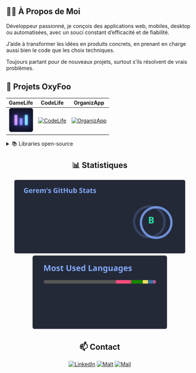 ## 👨‍💻 À Propos de Moi

Développeur passionné, je conçois des applications web, mobiles, desktop ou automatisées, avec un souci constant d’efficacité et de fiabilité.

J’aide à transformer les idées en produits concrets, en prenant en charge aussi bien le code que les choix techniques.

Toujours partant pour de nouveaux projets, surtout s’ils résolvent de vrais problèmes.

## 🚀 Projets OxyFoo

| GameLife | CodeLife | OrganizApp |
|:-:|:-:|:-:|
| <a href="https://github.com/OxyFoo/GameLife"><img src="https://github.com/OxyFoo/GameLife/blob/prod/res/logo/GameLife.png" alt="GameLife" width="64" /></a> | <a href="https://github.com/OxyFoo/Code-Life"><img src="https://github.com/OxyFoo/Code-Life/blob/main/assets/images/icon.png" alt="CodeLife" width="64" /></a> | <a href="https://github.com/Gerem66/OrganizApp"><img src="https://github.com/Gerem66/OrganizApp/blob/master/android/ressources/Logos/square.png" alt="OrganizApp" width="64" /></a> |

<details>
<summary>📚 Libraries open-source</summary>

| 🧰 Tech | 📦 Nom | 📝 Description |
|:--:|:--|:--|
| ![React Native](https://img.shields.io/badge/-React%20Native-20232a?logo=react&logoColor=61dafb&style=flat-square) | [Pinned WebSocket](https://github.com/Gerem66/react-native-pinned-ws) | WebSocket avec **SSL pinning** pour React Native. |
| ![React Native](https://img.shields.io/badge/-React%20Native-20232a?logo=react&logoColor=61dafb&style=flat-square) | [App Control](https://github.com/Gerem66/react-native-app-control) | Contrôle de l’app native (fermeture, redémarrage…) directement depuis JavaScript. |
| ![PHP](https://img.shields.io/badge/-PHP-777BB4?logo=php&logoColor=white&style=flat-square) | [LyricalMind](https://github.com/Gerem66/LyricalMind) | Récupération de paroles synchronisées multi-sources. |
| ![PHP](https://img.shields.io/badge/-PHP-777BB4?logo=php&logoColor=white&style=flat-square) | [PHP-SQL](https://github.com/Gerem66/PHP-SQL) | Une couche d’abstraction simple pour interagir avec des bases SQL en PHP. |
| ![PHP](https://img.shields.io/badge/-PHP-777BB4?logo=php&logoColor=white&style=flat-square) | [SpotifyAPI](https://github.com/Gerem66/SpotifyAPI) | Intégration rapide de l’API Spotify pour vos projets en PHP. |

</details>

<h2 align="center">📊 Statistiques</h2>

<p align="center">
    <a href=""><img src="https://github.com/Gerem66/Gerem66/blob/main/github-stats/output/github-stats.svg" height="200" alt="github-stats" /></a>
    <a href=""><img src="https://github.com/Gerem66/Gerem66/blob/main/github-stats/output/github-languages.svg" height="200" alt="github-languages" /></a>
</p>

<h2 align="center">📫 Contact</h2>

<p align="center">
<a href="https://www.linkedin.com/in/gerem"><img src="https://img.shields.io/badge/LinkedIn-blue?style=for-the-badge&logo=linkedin" alt="LinkedIn" /></a>
<a href="https://www.malt.fr/profile/geremylecaplain"><img src="https://img.shields.io/badge/Malt-c14438?style=for-the-badge&logo=malt&logoColor=white" alt="Malt" /></a>
<a href="mailto:contact@geremy.dev"><img src="https://img.shields.io/badge/Mail-D14836?style=for-the-badge&logo=gmail&logoColor=white" alt="Mail" /></a>
</p>
